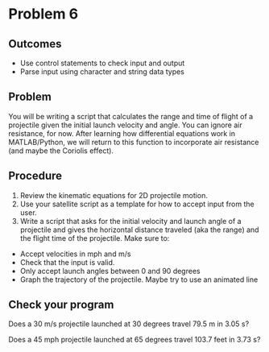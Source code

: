 # Problem 6
## Outcomes
- Use control statements to check input and output
- Parse input using character and string data types

## Problem 
You will be writing a script that calculates the range and time of flight of a projectile given the initial launch velocity and angle. You can ignore air resistance, for now. After learning how differential equations work in MATLAB/Python, we will return to this function to incorporate air resistance (and maybe the Coriolis effect).
## Procedure
1.  Review the kinematic equations for 2D projectile motion.
1.  Use your satellite script as a template for how to accept input from the user. 
1.  Write a script that asks for the initial velocity and launch angle of a projectile and gives the
horizontal distance traveled (aka the range) and the flight time of the projectile. Make sure to:
 * Accept velocities in mph and m/s
 * Check that the input is valid.
 * Only accept launch angles between 0 and 90 degrees
 * Graph the trajectory of the projectile. Maybe try to use an animated line
## Check your program
Does a 30 m/s projectile launched at 30 degrees travel 79.5 m in 3.05 s?

Does a 45 mph projectile launched at 65 degrees travel 103.7 feet in 3.73 s?
